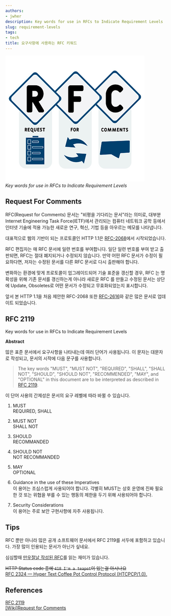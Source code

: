 ```yaml
---
authors:
- jwher
description: Key words for use in RFCs to Indicate Requirement Levels
slug: requirement-levels
tags:
- tech
title: 요구사항에 사용하는 RFC 키워드
---
```


[![rfc](rfc.jpeg)](/posts/requirement-levels)  
*Key words for use in RFCs to Indicate Requirement Levels*  
<!--truncate-->

## Request For Comments

RFC(Request for Comments) 문서는 "비평을 기다리는 문서"라는 의미로,
대부분 Internet Engineering Task Force(IETF)에서 관리되는
컴퓨터 네트워크 공학 등에서 인터넷 기술에 적용 가능한 새로운 연구, 혁신, 기법 등을 아우르는 메모를 나타냅니다.

대표적으로 웹의 기반이 되는 프로토콜인 HTTP 1.1은 [RFC-2068](https://www.rfc-editor.org/rfc/rfc2068)에서 시작되었습니다.

RFC 편집자는 매 RFC 문서에 일련 번호를 부여합니다.
일단 일련 번호를 부여 받고 출판되면, RFC는 절대 폐지되거나 수정되지 않습니다.
만약 어떤 RFC 문서가 수정이 필요하다면, 저자는 수정된 문서를 다른 RFC 문서로 다시 출판해야 합니다.

변화하는 환경에 맞게 프로토콜이 업그레이드되어 기술 표준을 갱신할 경우,
RFC 는 명확성을 위해 기존 문서를 갱신하는게 아니라 새로운 RFC 를 만들고
수정된 문서는 상단에 Update, Obsoletes로 어떤 문서가 수정되고 무효화되었는지 표시합니다.

앞서 본 HTTP 1.1을 처음 제안한 RFC-2068 또한 [RFC-2616](https://www.rfc-editor.org/rfc/rfc2616)와 같은 많은 문서로 업데이트 되었습니다.

## RFC 2119

Key words for use in RFCs to Indicate Requirement Levels

**Abstract**  

많은 표준 문서에서 요구사항을 나타내는데 여러 단어가 사용됩니다.
이 문자는 대문자로 작성되고, 문서의 시작에 다음 문구를 사용합니다.

> The key words "MUST", "MUST NOT", "REQUIRED", "SHALL", "SHALL NOT",
> "SHOULD", "SHOULD NOT", "RECOMMENDED",  "MAY", and
> "OPTIONAL" in this document are to be interpreted as described in
> [RFC 2119](https://www.rfc-editor.org/rfc/rfc2119).

이 단어 사용의 간제성은 문서의 요구 레벨에 따라 바뀔 수 있습니다.

1. MUST  
REQUIRED, SHALL

2. MUST NOT  
SHALL NOT

3. SHOULD  
RECOMMANDED

4. SHOULD NOT  
NOT RECOMMANDED

5. MAY  
OPTIONAL

6. Guidance in the use of these Imperatives  
이 용어는 조심스럽게 사용되어야 합니다.
각별히 MUST는 상호 운영에 진짜 필요한 것 또는 위협을 부를 수 있는 행동의 제한을 두기 위해 사용되어야 합니다.

7. Security Considerations  
이 용어는 주로 보안 구현사항에 자주 사용됩니다.

## Tips

RFC 뿐만 아니라 많은 공개 소프트웨어 문서에서 RFC 2119를 서두에 포함하고 있습니다.
가장 많이 인용되는 문서가 아닌가 싶네요.

심심할때 [만우절날 작성된 RFC](https://en.wikipedia.org/wiki/April_Fools%27_Day_Request_for_Comments)를 읽는 재미가 있습니다.

~~HTTP Status code 중에 `418 I'm a teapot`이 있는걸 아시나요~~  
[RFC 2324 — Hyper Text Coffee Pot Control Protocol (HTCPCP/1.0).](https://www.rfc-editor.org/rfc/rfc2324)

## References

[RFC 2119](https://www.rfc-editor.org/rfc/rfc2119)  
[[Wiki]Request for Comments](https://en.wikipedia.org/wiki/Request_for_Comments)
